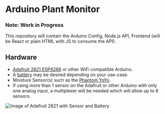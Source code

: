 # Arduino Plant Monitor

### Note: Work in Progress

This repository will contain the Arduino Config, Node.js API, Frontend (will be React or plain HTML with JS to consume the API).

## Hardware
* [Adafruit 2821 ESP8266](https://www.adafruit.com/product/2821) or other WiFi compatible Arduino.
* A [battery](https://www.amazon.com/gp/product/B00J2QET64/ref=od_aui_detailpages01?ie=UTF8&psc=1) may be desired depending on your use-case.
* Moisture Sensor(s) such as the [Phantom YoYo](https://www.amazon.com/gp/product/B00AFCNR3U/ref=oh_aui_detailpage_o01_s01?ie=UTF8&psc=1).
* If using more than 1 sensor on the Adafruit or other Arduino with only one analog input, a multiplexer will be needed which will allow up to 8 sensors.

![Image of Adafruit 2821 with Sensor and Battery](https://i.imgur.com/XE8tham.jpg)
